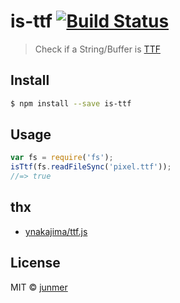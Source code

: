 # is-ttf [![Build Status](https://travis-ci.org/junmer/is-ttf.svg?branch=master)](https://travis-ci.org/junmer/is-ttf)

> Check if a String/Buffer is [TTF](http://en.wikipedia.org/wiki/TrueType)


## Install

```sh
$ npm install --save is-ttf
```


## Usage

```js
var fs = require('fs');
isTtf(fs.readFileSync('pixel.ttf'));
//=> true
```

## thx

- [ynakajima/ttf.js](https://github.com/ynakajima/ttf.js)

## License

MIT © [junmer](https://github.com/junmer/)

